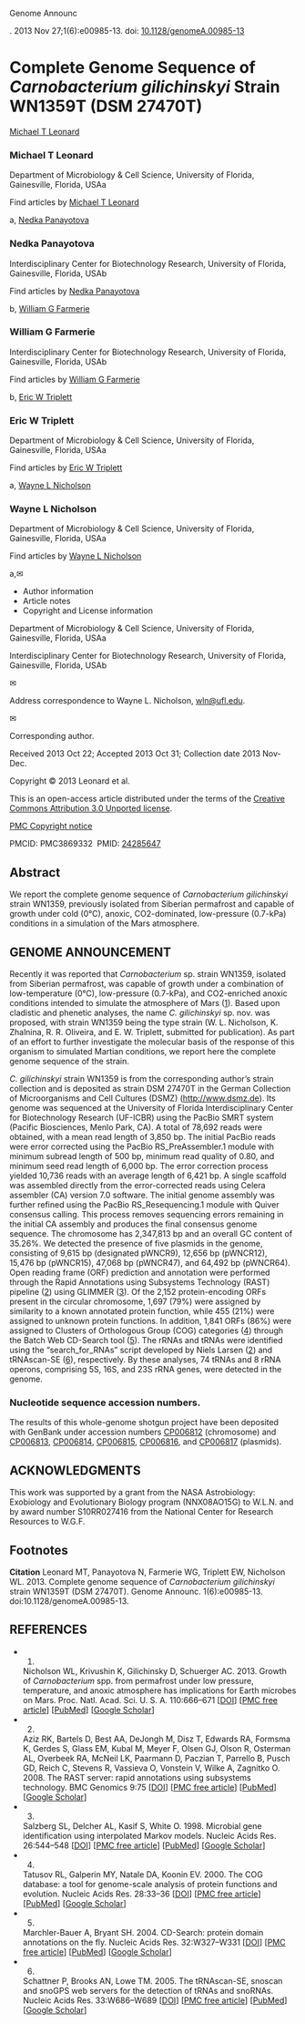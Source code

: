 Genome Announc

. 2013 Nov 27;1(6):e00985-13. doi: [10.1128/genomeA.00985-13](https://doi.org/10.1128/genomeA.00985-13)

# Complete Genome Sequence of *Carnobacterium gilichinskyi* Strain WN1359T (DSM 27470T)

[Michael T Leonard](https://pubmed.ncbi.nlm.nih.gov/?term=%22Leonard%20MT%22%5BAuthor%5D)

### Michael T Leonard

Department of Microbiology & Cell Science, University of Florida, Gainesville, Florida, USAa

Find articles by [Michael T Leonard](https://pubmed.ncbi.nlm.nih.gov/?term=%22Leonard%20MT%22%5BAuthor%5D)

a, [Nedka Panayotova](https://pubmed.ncbi.nlm.nih.gov/?term=%22Panayotova%20N%22%5BAuthor%5D)

### Nedka Panayotova

Interdisciplinary Center for Biotechnology Research, University of Florida, Gainesville, Florida, USAb

Find articles by [Nedka Panayotova](https://pubmed.ncbi.nlm.nih.gov/?term=%22Panayotova%20N%22%5BAuthor%5D)

b, [William G Farmerie](https://pubmed.ncbi.nlm.nih.gov/?term=%22Farmerie%20WG%22%5BAuthor%5D)

### William G Farmerie

Interdisciplinary Center for Biotechnology Research, University of Florida, Gainesville, Florida, USAb

Find articles by [William G Farmerie](https://pubmed.ncbi.nlm.nih.gov/?term=%22Farmerie%20WG%22%5BAuthor%5D)

b, [Eric W Triplett](https://pubmed.ncbi.nlm.nih.gov/?term=%22Triplett%20EW%22%5BAuthor%5D)

### Eric W Triplett

Department of Microbiology & Cell Science, University of Florida, Gainesville, Florida, USAa

Find articles by [Eric W Triplett](https://pubmed.ncbi.nlm.nih.gov/?term=%22Triplett%20EW%22%5BAuthor%5D)

a, [Wayne L Nicholson](https://pubmed.ncbi.nlm.nih.gov/?term=%22Nicholson%20WL%22%5BAuthor%5D)

### Wayne L Nicholson

Department of Microbiology & Cell Science, University of Florida, Gainesville, Florida, USAa

Find articles by [Wayne L Nicholson](https://pubmed.ncbi.nlm.nih.gov/?term=%22Nicholson%20WL%22%5BAuthor%5D)

a,✉

* Author information
* Article notes
* Copyright and License information

Department of Microbiology & Cell Science, University of Florida, Gainesville, Florida, USAa

Interdisciplinary Center for Biotechnology Research, University of Florida, Gainesville, Florida, USAb

✉

Address correspondence to Wayne L. Nicholson, wln@ufl.edu.

✉

Corresponding author.

Received 2013 Oct 22; Accepted 2013 Oct 31; Collection date 2013 Nov-Dec.

Copyright © 2013 Leonard et al.

This is an open-access article distributed under the terms of the [Creative Commons Attribution 3.0 Unported license](http://creativecommons.org/licenses/by/3.0/).

[PMC Copyright notice](/about/copyright/)

PMCID: PMC3869332  PMID: [24285647](https://pubmed.ncbi.nlm.nih.gov/24285647/)

## Abstract

We report the complete genome sequence of *Carnobacterium gilichinskyi* strain WN1359, previously isolated from Siberian permafrost and capable of growth under cold (0°C), anoxic, CO2-dominated, low-pressure (0.7-kPa) conditions in a simulation of the Mars atmosphere.

## GENOME ANNOUNCEMENT

Recently it was reported that *Carnobacterium* sp. strain WN1359, isolated from Siberian permafrost, was capable of growth under a combination of low-temperature (0°C), low-pressure (0.7-kPa), and CO2-enriched anoxic conditions intended to simulate the atmosphere of Mars ([1](#B1)). Based upon cladistic and phenetic analyses, the name *C. gilichinskyi* sp. nov. was proposed, with strain WN1359 being the type strain (W. L. Nicholson, K. Zhalnina, R. R. Oliveira, and E. W. Triplett, submitted for publication). As part of an effort to further investigate the molecular basis of the response of this organism to simulated Martian conditions, we report here the complete genome sequence of the strain.

*C. gilichinskyi* strain WN1359 is from the corresponding author’s strain collection and is deposited as strain DSM 27470T in the German Collection of Microorganisms and Cell Cultures (DSMZ) (<http://www.dsmz.de>). Its genome was sequenced at the University of Florida Interdisciplinary Center for Biotechnology Research (UF-ICBR) using the PacBio SMRT system (Pacific Biosciences, Menlo Park, CA). A total of 78,692 reads were obtained, with a mean read length of 3,850 bp. The initial PacBio reads were error corrected using the PacBio RS\_PreAssembler.1 module with minimum subread length of 500 bp, minimum read quality of 0.80, and minimum seed read length of 6,000 bp. The error correction process yielded 10,736 reads with an average length of 6,421 bp. A single scaffold was assembled directly from the error-corrected reads using Celera assembler (CA) version 7.0 software. The initial genome assembly was further refined using the PacBio RS\_Resequencing.1 module with Quiver consensus calling. This process removes sequencing errors remaining in the initial CA assembly and produces the final consensus genome sequence. The chromosome has 2,347,813 bp and an overall GC content of 35.26%. We detected the presence of five plasmids in the genome, consisting of 9,615 bp (designated pWNCR9), 12,656 bp (pWNCR12), 15,476 bp (pWNCR15), 47,068 bp (pWNCR47), and 64,492 bp (pWNCR64). Open reading frame (ORF) prediction and annotation were performed through the Rapid Annotations using Subsystems Technology (RAST) pipeline ([2](#B2)) using GLIMMER ([3](#B3)). Of the 2,152 protein-encoding ORFs present in the circular chromosome, 1,697 (79%) were assigned by similarity to a known annotated protein function, while 455 (21%) were assigned to unknown protein functions. In addition, 1,841 ORFs (86%) were assigned to Clusters of Orthologous Group (COG) categories ([4](#B4)) through the Batch Web CD-Search tool ([5](#B5)). The rRNAs and tRNAs were identified using the “search\_for\_RNAs” script developed by Niels Larsen ([2](#B2)) and tRNAscan-SE ([6](#B6)), respectively. By these analyses, 74 tRNAs and 8 rRNA operons, comprising 5S, 16S, and 23S rRNA genes, were detected in the genome.

### Nucleotide sequence accession numbers.

The results of this whole-genome shotgun project have been deposited with GenBank under accession numbers [CP006812](https://ncbi.nlm.nih.gov/nucleotide/CP006812) (chromosome) and [CP006813](https://ncbi.nlm.nih.gov/nucleotide/CP006813), [CP006814](https://ncbi.nlm.nih.gov/nucleotide/CP006814), [CP006815](https://ncbi.nlm.nih.gov/nucleotide/CP006815), [CP006816](https://ncbi.nlm.nih.gov/nucleotide/CP006816), and [CP006817](https://ncbi.nlm.nih.gov/nucleotide/CP006817) (plasmids).

## ACKNOWLEDGMENTS

This work was supported by a grant from the NASA Astrobiology: Exobiology and Evolutionary Biology program (NNX08AO15G) to W.L.N. and by award number S10RR027416 from the National Center for Research Resources to W.G.F.

## Footnotes

**Citation** Leonard MT, Panayotova N, Farmerie WG, Triplett EW, Nicholson WL. 2013. Complete genome sequence of *Carnobacterium gilichinskyi* strain WN1359T (DSM 27470T). Genome Announc. 1(6):e00985-13. doi:10.1128/genomeA.00985-13.

## REFERENCES

* 1.
  Nicholson WL, Krivushin K, Gilichinsky D, Schuerger AC.
  2013.
  Growth of *Carnobacterium* spp. from permafrost under low pressure, temperature, and anoxic atmosphere has implications for Earth microbes on Mars. Proc. Natl. Acad. Sci. U. S. A.
  110:666–671
   [[DOI](https://doi.org/10.1073/pnas.1209793110)] [[PMC free article](/articles/PMC3545801/)] [[PubMed](https://pubmed.ncbi.nlm.nih.gov/23267097/)] [[Google Scholar](https://scholar.google.com/scholar_lookup?journal=Proc.%20Natl.%20Acad.%20Sci.%20U.%20S.%20A.&title=Growth%20of%20Carnobacterium%20spp.%20from%20permafrost%20under%20low%20pressure,%20temperature,%20and%20anoxic%20atmosphere%20has%20implications%20for%20Earth%20microbes%20on%20Mars&author=WL%20Nicholson&author=K%20Krivushin&author=D%20Gilichinsky&author=AC%20Schuerger&volume=110&publication_year=2013&pages=666-671&pmid=23267097&doi=10.1073/pnas.1209793110&)]
* 2.
  Aziz RK, Bartels D, Best AA, DeJongh M, Disz T, Edwards RA, Formsma K, Gerdes S, Glass EM, Kubal M, Meyer F, Olsen GJ, Olson R, Osterman AL, Overbeek RA, McNeil LK, Paarmann D, Paczian T, Parrello B, Pusch GD, Reich C, Stevens R, Vassieva O, Vonstein V, Wilke A, Zagnitko O.
  2008.
  The RAST server: rapid annotations using subsystems technology. BMC Genomics
  9:75
   [[DOI](https://doi.org/10.1186/1471-2164-9-75)] [[PMC free article](/articles/PMC2265698/)] [[PubMed](https://pubmed.ncbi.nlm.nih.gov/18261238/)] [[Google Scholar](https://scholar.google.com/scholar_lookup?journal=BMC%20Genomics&title=The%20RAST%20server:%20rapid%20annotations%20using%20subsystems%20technology&author=RK%20Aziz&author=D%20Bartels&author=AA%20Best&author=M%20DeJongh&author=T%20Disz&volume=9&publication_year=2008&pages=75&pmid=18261238&doi=10.1186/1471-2164-9-75&)]
* 3.
  Salzberg SL, Delcher AL, Kasif S, White O.
  1998.
  Microbial gene identification using interpolated Markov models. Nucleic Acids Res.
  26:544–548
   [[DOI](https://doi.org/10.1093/nar/26.2.544)] [[PMC free article](/articles/PMC147303/)] [[PubMed](https://pubmed.ncbi.nlm.nih.gov/9421513/)] [[Google Scholar](https://scholar.google.com/scholar_lookup?journal=Nucleic%20Acids%20Res.&title=Microbial%20gene%20identification%20using%20interpolated%20Markov%20models&author=SL%20Salzberg&author=AL%20Delcher&author=S%20Kasif&author=O%20White&volume=26&publication_year=1998&pages=544-548&pmid=9421513&doi=10.1093/nar/26.2.544&)]
* 4.
  Tatusov RL, Galperin MY, Natale DA, Koonin EV.
  2000.
  The COG database: a tool for genome-scale analysis of protein functions and evolution. Nucleic Acids Res.
  28:33–36
   [[DOI](https://doi.org/10.1093/nar/28.1.33)] [[PMC free article](/articles/PMC102395/)] [[PubMed](https://pubmed.ncbi.nlm.nih.gov/10592175/)] [[Google Scholar](https://scholar.google.com/scholar_lookup?journal=Nucleic%20Acids%20Res.&title=The%20COG%20database:%20a%20tool%20for%20genome-scale%20analysis%20of%20protein%20functions%20and%20evolution&author=RL%20Tatusov&author=MY%20Galperin&author=DA%20Natale&author=EV%20Koonin&volume=28&publication_year=2000&pages=33-36&pmid=10592175&doi=10.1093/nar/28.1.33&)]
* 5.
  Marchler-Bauer A, Bryant SH.
  2004.
  CD-Search: protein domain annotations on the fly. Nucleic Acids Res.
  32:W327–W331
   [[DOI](https://doi.org/10.1093/nar/gkh454)] [[PMC free article](/articles/PMC441592/)] [[PubMed](https://pubmed.ncbi.nlm.nih.gov/15215404/)] [[Google Scholar](https://scholar.google.com/scholar_lookup?journal=Nucleic%20Acids%20Res.&title=CD-Search:%20protein%20domain%20annotations%20on%20the%20fly&author=A%20Marchler-Bauer&author=SH%20Bryant&volume=32&publication_year=2004&pages=W327-W331&pmid=15215404&doi=10.1093/nar/gkh454&)]
* 6.
  Schattner P, Brooks AN, Lowe TM.
  2005.
  The tRNAscan-SE, snoscan and snoGPS web servers for the detection of tRNAs and snoRNAs. Nucleic Acids Res.
  33:W686–W689
   [[DOI](https://doi.org/10.1093/nar/gki366)] [[PMC free article](/articles/PMC1160127/)] [[PubMed](https://pubmed.ncbi.nlm.nih.gov/15980563/)] [[Google Scholar](https://scholar.google.com/scholar_lookup?journal=Nucleic%20Acids%20Res.&title=The%20tRNAscan-SE,%20snoscan%20and%20snoGPS%20web%20servers%20for%20the%20detection%20of%20tRNAs%20and%20snoRNAs&author=P%20Schattner&author=AN%20Brooks&author=TM%20Lowe&volume=33&publication_year=2005&pages=W686-W689&pmid=15980563&doi=10.1093/nar/gki366&)]